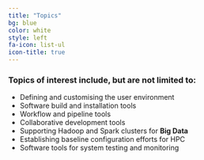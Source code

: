 ```yaml
---
title: "Topics"
bg: blue
color: white
style: left
fa-icon: list-ul
icon-title: true
---
```


### Topics of interest include, but are not limited to:

- Defining and customising the user environment
- Software build and installation tools
- Workflow and pipeline tools
- Collaborative development tools
- Supporting Hadoop and Spark clusters for **Big Data**
- Establishing baseline configuration efforts for HPC
- Software tools for system testing and monitoring
